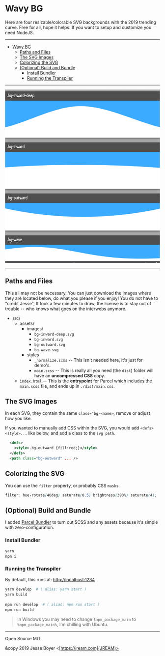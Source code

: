 # Wavy BG 

Here are four resizable/colorable SVG backgrounds with the 2019 trending curve.
Free for all, hope it helps. If you want to setup and customize you need NodeJS.

---

<!-- TOC -->

- [Wavy BG](#wavy-bg)
  - [Paths and Files](#paths-and-files)
  - [The SVG Images](#the-svg-images)
  - [Colorizing the SVG](#colorizing-the-svg)
  - [(Optional) Build and Bundle](#optional-build-and-bundle)
    - [Install Bundler](#install-bundler)
    - [Running the Transpiler](#running-the-transpiler)

<!-- /TOC -->

---

<img src="https://raw.githubusercontent.com/JREAM/svg-curved-backgrounds/master/preview.png" alt="preview" />

---

## Paths and Files

This all may not be necessary. You can just download the images where they are located below, do what you
please if you enjoy! You do not have to "credit Jesse", It took a few minutes to draw, the license is to
stay out of trouble -- who knows what goes on the interwebs anymore.

- src/
  - assets/
    - images/
      - `bg-inward-deep.svg`
      - `bg-inward.svg`
      - `bg-outward.svg`
      - `bg-wave.svg`
    - styles
      - `_normalize.scss` -- This isn't needed here, it's just for demo's.
      - `main.scss` -- This is really all you need (the `dist`) folder will have an **uncompressed CSS** copy.
  - `index.html` -- This is the **entrypoint** for Parcel which includes the `main.scss` file, and ends up in `./dist/main.css`.

## The SVG Images

In each SVG, they contain the same `class="bg-<name>`, remove or adjust how you like.

If you wanted to manually add CSS within the SVG, you would add `<defs><style>...` like below, and add a class to
the `svg path`.

```xml
  <defs>
    <style>.bg-outward {fill:red;}</style>
  </defs>
  <path class="bg-outward" ... />
```

## Colorizing the SVG

You can use the `filter` property, or probably CSS `masks`.

```css
filter: hue-rotate(40deg) saturate(0.5) brightness(390%) saturate(4);
```

## (Optional) Build and Bundle

I added [Parcel Bundler](http://parceljs.org) to turn out SCSS and any assets because it's simple with
zero-configuration.

### Install Bundler

```sh
yarn
npm i
```

### Running the Transpiler

By default, this runs at: [http://localhost:1234](http://localhost:1234)

```sh
yarn develop  # ( alias: yarn start )
yarn build

npm run develop  # ( alias: npm run start )
npm run build
```

> In Windows you may need to change `$npm_package_main` to `%npm_package_main%`, I'm chilling with Ubuntu.

---

Open Source MIT

&copy 2019 Jesse Boyer <[https://jream.com](JREAM)>
